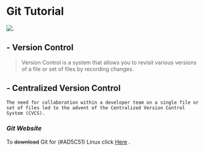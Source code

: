 # Git Tutorial

![.](https://blog.udemy.com/wp-content/uploads/2015/08/image036.png)

## - Version Control
> Version Control is a system that allows you to revisit various versions of a file or set of files by recording changes. 

## - Centralized Version Control
`The need for collaboration within a developer team on a single file or set of files led to the advent of the Centralized Version Control System (CVCS).`

### ***Git Website***

To ~~download~~ Git for (#AD5C51) Linux click [Here](https://git-scm.com/download/linux) .




